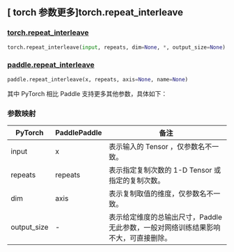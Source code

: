 ## [ torch 参数更多]torch.repeat_interleave

### [torch.repeat_interleave](https://pytorch.org/docs/1.13/generated/torch.repeat_interleave.html#torch-repeat-interleave)

```python
torch.repeat_interleave(input, repeats, dim=None, *, output_size=None)
```

### [paddle.repeat_interleave](https://www.paddlepaddle.org.cn/documentation/docs/zh/api/paddle/repeat_interleave_cn.html#repeat-interleave)

```python
paddle.repeat_interleave(x, repeats, axis=None, name=None)
```

其中 PyTorch 相比 Paddle 支持更多其他参数，具体如下：

### 参数映射
| PyTorch | PaddlePaddle | 备注                                                |
| ------- | ------------ | --------------------------------------------------- |
| input   | x            | 表示输入的 Tensor ，仅参数名不一致。          |
| repeats   | repeats    | 表示指定复制次数的 1-D Tensor 或指定的复制次数。           |
| dim     |   axis        | 表示复制取值的维度，仅参数名不一致。 |
| output_size     | -        | 表示给定维度的总输出尺寸，Paddle 无此参数，一般对网络训练结果影响不大，可直接删除。 |
